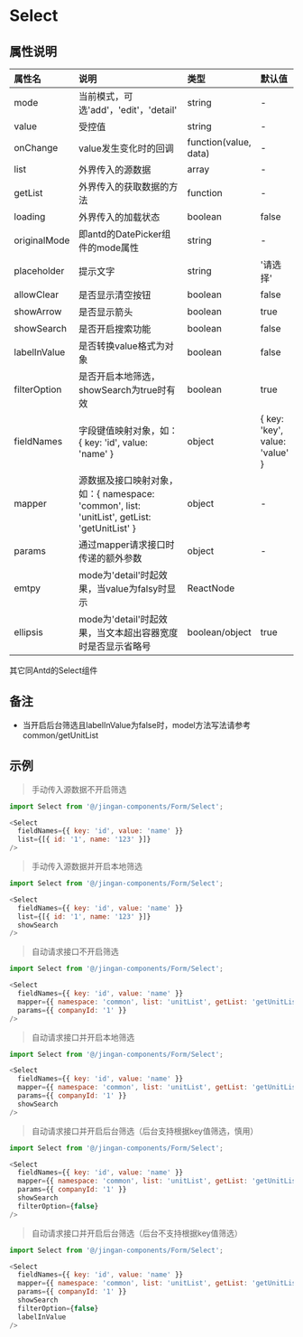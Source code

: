 # Select

## 属性说明

| 属性名 | 说明 | 类型 | 默认值 |
| :- | :- | :- | :- |
| mode | 当前模式，可选'add'，'edit'，'detail' | string | - |
| value | 受控值 | string | - |
| onChange | value发生变化时的回调 | function(value, data) | - |
| list | 外界传入的源数据 | array | - |
| getList | 外界传入的获取数据的方法 | function | - |
| loading | 外界传入的加载状态 | boolean | false |
| originalMode | 即antd的DatePicker组件的mode属性 | string | - |
| placeholder | 提示文字 | string | '请选择' |
| allowClear | 是否显示清空按钮 | boolean | false |
| showArrow | 是否显示箭头 | boolean | true |
| showSearch | 是否开启搜索功能 | boolean | false |
| labelInValue | 是否转换value格式为对象 | boolean | false |
| filterOption | 是否开启本地筛选，showSearch为true时有效 | boolean | true |
| fieldNames | 字段键值映射对象，如：{ key: 'id', value: 'name' } | object | { key: 'key', value: 'value' } |
| mapper | 源数据及接口映射对象，如：{ namespace: 'common', list: 'unitList', getList: 'getUnitList' } | object | - |
| params | 通过mapper请求接口时传递的额外参数 | object | - |
| emtpy | mode为'detail'时起效果，当value为falsy时显示 | ReactNode | <EmptyText /> |
| ellipsis | mode为'detail'时起效果，当文本超出容器宽度时是否显示省略号 | boolean/object  | true |
其它同Antd的Select组件

## 备注

* 当开启后台筛选且labelInValue为false时，model方法写法请参考common/getUnitList

## 示例

> 手动传入源数据不开启筛选

  ```js
  import Select from '@/jingan-components/Form/Select';

  <Select
    fieldNames={{ key: 'id', value: 'name' }}
    list={[{ id: '1', name: '123' }]}
  />
  ```

> 手动传入源数据并开启本地筛选

  ```js
  import Select from '@/jingan-components/Form/Select';

  <Select
    fieldNames={{ key: 'id', value: 'name' }}
    list={[{ id: '1', name: '123' }]}
    showSearch
  />
  ```

> 自动请求接口不开启筛选

  ```js
  import Select from '@/jingan-components/Form/Select';

  <Select
    fieldNames={{ key: 'id', value: 'name' }}
    mapper={{ namespace: 'common', list: 'unitList', getList: 'getUnitList' }}
    params={{ companyId: '1' }}
  />
  ```

> 自动请求接口并开启本地筛选

  ```js
  import Select from '@/jingan-components/Form/Select';

  <Select
    fieldNames={{ key: 'id', value: 'name' }}
    mapper={{ namespace: 'common', list: 'unitList', getList: 'getUnitList' }}
    params={{ companyId: '1' }}
    showSearch
  />
  ```

> 自动请求接口并开启后台筛选（后台支持根据key值筛选，慎用）

  ```js
  import Select from '@/jingan-components/Form/Select';

  <Select
    fieldNames={{ key: 'id', value: 'name' }}
    mapper={{ namespace: 'common', list: 'unitList', getList: 'getUnitList' }}
    params={{ companyId: '1' }}
    showSearch
    filterOption={false}
  />
  ```

> 自动请求接口并开启后台筛选（后台不支持根据key值筛选）

  ```js
  import Select from '@/jingan-components/Form/Select';

  <Select
    fieldNames={{ key: 'id', value: 'name' }}
    mapper={{ namespace: 'common', list: 'unitList', getList: 'getUnitList' }}
    params={{ companyId: '1' }}
    showSearch
    filterOption={false}
    labelInValue
  />
  ```